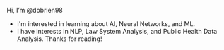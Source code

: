 Hi, I’m @dobrien98
- I'm interested in learning about AI, Neural Networks, and ML.
- I have interests in NLP, Law System Analysis, and Public Health Data Analysis.
Thanks for reading!
